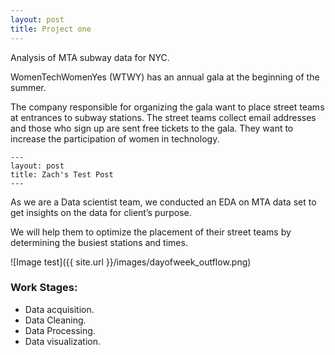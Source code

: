 ```yaml
---
layout: post
title: Project one
---
```


Analysis of MTA subway data for NYC.

WomenTechWomenYes (WTWY) has an annual gala at the beginning of the summer.

The company responsible for organizing the gala want to place street teams at entrances to subway stations. The street teams collect email addresses and those who sign up are sent free tickets to the gala. They want to increase the participation of women in technology.


```
---
layout: post
title: Zach's Test Post
---
```

As we are a Data scientist team, we conducted an EDA on MTA data set to get insights on the data for client’s purpose.

We will help them to optimize the placement of their street teams by determining the busiest stations and times.

![Image test]({{ site.url }}/images/dayofweek_outflow.png)


### Work Stages:
* Data acquisition.
* Data Cleaning.
* Data Processing.
* Data visualization.


